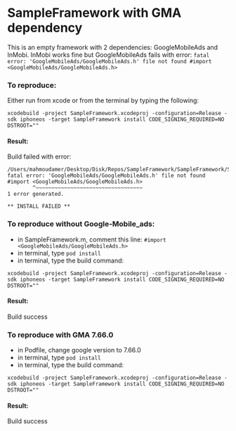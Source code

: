 # SampleFramework with GMA dependency

This is an empty framework with 2 dependencies: GoogleMobileAds and InMobi.
InMobi works fine but GoogleMobileAds fails with error:
`fatal error: 'GoogleMobileAds/GoogleMobileAds.h' file not found
#import <GoogleMobileAds/GoogleMobileAds.h>`
### To reproduce:
Either run from xcode or from the terminal by typing the following:

`xcodebuild -project SampleFramework.xcodeproj -configuration=Release -sdk iphoneos -target SampleFramework install CODE_SIGNING_REQUIRED=NO DSTROOT=""`
#### Result: 
Build failed with error: 
```
/Users/mahmoudamer/Desktop/Disk/Repos/SampleFramework/SampleFramework/SampleFramework.m:9:9: fatal error: 'GoogleMobileAds/GoogleMobileAds.h' file not found
#import <GoogleMobileAds/GoogleMobileAds.h>
        ^~~~~~~~~~~~~~~~~~~~~~~~~~~~~~~~~~~
1 error generated.

** INSTALL FAILED **
```

### To reproduce without Google-Mobile_ads:
 - in SampleFramework.m, comment this line: `#import <GoogleMobileAds/GoogleMobileAds.h>`
 - in terminal, type `pod install`
 - in terminal, type the build command:
 
 `xcodebuild -project SampleFramework.xcodeproj -configuration=Release -sdk iphoneos -target SampleFramework install CODE_SIGNING_REQUIRED=NO DSTROOT=""`
 #### Result: 
 Build success 

### To reproduce with GMA 7.66.0
- in Podfile, change google version to 7.66.0
- in terminal, type `pod install`
 - in terminal, type the build command:
 
 `xcodebuild -project SampleFramework.xcodeproj -configuration=Release -sdk iphoneos -target SampleFramework install CODE_SIGNING_REQUIRED=NO DSTROOT=""`
 #### Result: 
 Build success 
